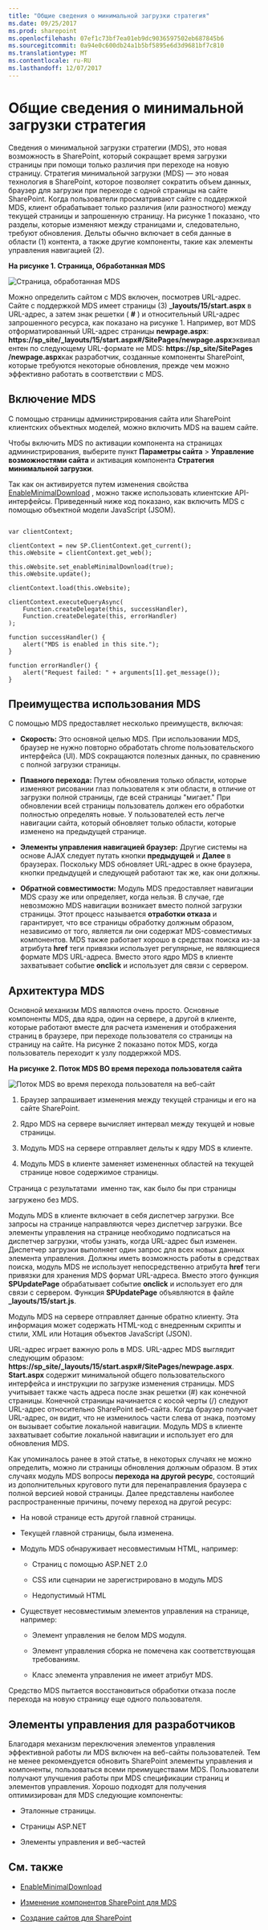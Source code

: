 ```yaml
---
title: "Общие сведения о минимальной загрузки стратегия"
ms.date: 09/25/2017
ms.prod: sharepoint
ms.openlocfilehash: 07ef1c73bf7ea01eb9dc9036597502eb687845b6
ms.sourcegitcommit: 0a94e0c600db24a1b5bf5895e6d3d9681bf7c810
ms.translationtype: MT
ms.contentlocale: ru-RU
ms.lasthandoff: 12/07/2017
---
```

# <a name="minimal-download-strategy-overview"></a>Общие сведения о минимальной загрузки стратегия
Сведения о минимальной загрузки стратегии (MDS), это новая возможность в SharePoint, который сокращает время загрузки страницы при помощи только различия при переходе на новую страницу.
Стратегия минимальной загрузки (MDS) — это новая технология в SharePoint, которое позволяет сократить объем данных, браузер для загрузки при переходе с одной страницы на сайте SharePoint. Когда пользователи просматривают сайте с поддержкой MDS, клиент обрабатывает только различия (или разностного) между текущей страницы и запрошенную страницу. На рисунке 1 показано, что разделы, которые изменяют между страницами и, следовательно, требуют обновления. Дельты обычно включает в себя данные в области (1) контента, а также другие компоненты, такие как элементы управления навигацией (2).
  
    
    


**На рисунке 1. Страница, Обработанная MDS**

  
    
    

  
    
    
![Страница, обработанная MDS](../images/MDS_UpdateSections.png)
  
    
    
Можно определить сайтом с MDS включен, посмотрев URL-адрес. Сайте с поддержкой MDS имеет страницы (3) **_layouts/15/start.aspx** в URL-адрес, а затем знак решетки ( **#** ) и относительный URL-адрес запрошенного ресурса, как показано на рисунке 1. Например, вот MDS отформатированный URL-адрес страницы **newpage.aspx**: **https://sp_site/_layouts/15/start.aspx#/SitePages/newpage.aspx**эквивалентен по следующему URL-формате не MDS: **https://sp_site/SitePages /newpage.aspx**как разработчик, созданные компоненты SharePoint, которые требуются некоторые обновления, прежде чем можно эффективно работать в соответствии с MDS. 
## <a name="enable-mds"></a>Включение MDS
<a name="SP15MDSOverview_Enable"> </a>

С помощью страницы администрирования сайта или SharePoint клиентских объектных моделей, можно включить MDS на вашем сайте.
  
    
    
Чтобы включить MDS по активации компонента на страницах администрирования, выберите пункт **Параметры сайта** > **Управление возможностями сайта** и активация компонента **Стратегия минимальной загрузки**.
  
    
    
Так как он активируется путем изменения свойства  [EnableMinimalDownload](https://msdn.microsoft.com/library/Microsoft.SharePoint.Client.Web.EnableMinimalDownload.aspx) , можно также использовать клиентские API-интерфейсы. Приведенный ниже код показано, как включить MDS с помощью объектной модели JavaScript (JSOM).
  
    
    



```

var clientContext;

clientContext = new SP.ClientContext.get_current();
this.oWebsite = clientContext.get_web();

this.oWebsite.set_enableMinimalDownload(true);
this.oWebsite.update();

clientContext.load(this.oWebsite);

clientContext.executeQueryAsync(
    Function.createDelegate(this, successHandler),
    Function.createDelegate(this, errorHandler)
);

function successHandler() {
    alert("MDS is enabled in this site.");
}

function errorHandler() {
    alert("Request failed: " + arguments[1].get_message());
}
```


## <a name="benefits-of-using-mds"></a>Преимущества использования MDS
<a name="SP15MDSOverview_Benefits"> </a>

С помощью MDS предоставляет несколько преимуществ, включая:
  
    
    

- **Скорость:** Это основной целью MDS. При использовании MDS, браузер не нужно повторно обработать chrome пользовательского интерфейса (UI). MDS сокращаются полезных данных, по сравнению с полной загрузки страницы.
    
  
- **Плавного перехода:** Путем обновления только области, которые изменяют рисовании глаз пользователя к эти области, в отличие от загрузки полной страницы, где всей страницы "мигает." При обновлении всей страницы пользователь должен его обработки полностью определять новые. У пользователей есть легче навигации сайта, который обновляет только области, которые изменено на предыдущей странице.
    
  
- **Элементы управления навигацией браузер:** Другие системы на основе AJAX следует путать кнопки **предыдущей** и **Далее** в браузерах. Поскольку MDS обновляет URL-адрес в окне браузера, кнопки предыдущей и следующей работают так же, как они должны.
    
  
- **Обратной совместимости:** Модуль MDS предоставляет навигации MDS сразу же или определяет, когда нельзя. В случае, где невозможно MDS навигации возникает вместо полной загрузки страницы. Этот процесс называется **отработки отказа** и гарантирует, что все страницы обработку должным образом, независимо от того, является ли они содержат MDS-совместимых компонентов. MDS также работает хорошо в средствах поиска из-за атрибута **href** теги привязки использует регулярные, не являющиеся формате MDS URL-адреса. Вместо этого ядро MDS в клиенте захватывает событие **onclick** и использует для связи с сервером.
    
  

## <a name="mds-architecture"></a>Архитектура MDS
<a name="SP15MDSOverview_Architecture"> </a>

Основной механизм MDS являются очень просто. Основные компоненты MDS, два ядра, один на сервере, а другой в клиенте, которые работают вместе для расчета изменения и отображения страниц в браузере, при переходе пользователя со страницы на страницу на сайте. На рисунке 2 показано поток MDS, когда пользователь переходит к узлу поддержкой MDS.
  
    
    

**На рисунке 2. Поток MDS ВО время перехода пользователя сайта**

  
    
    

  
    
    
![Поток MDS во время перехода пользователя на веб-сайт](../images/MDS_GeneralFlow.png)
  
    
    

  
    
    

1. Браузер запрашивает изменения между текущей страницы и его на сайте SharePoint.
    
  
2. Ядро MDS на сервере вычисляет интервал между текущей и новые страницы.
    
  
3. Модуль MDS на сервере отправляет дельты к ядру MDS в клиенте.
    
  
4. Модуль MDS в клиенте заменяет измененных областей на текущей странице новое содержимое страницы.
    
  
Страница с результатами  именно так, как было бы при страницы загружено без MDS.
  
    
    
Модуль MDS в клиенте включает в себя диспетчер загрузки. Все запросы на странице направляются через диспетчер загрузки. Все элементы управления на странице необходимо подписаться на диспетчер загрузки, чтобы узнать, когда URL-адрес был изменен. Диспетчер загрузки выполняет один запрос для всех новых данных элемента управления. Должны иметь возможность работы в средствах поиска, модуль MDS не использует непосредственно атрибута **href** теги привязки для хранения MDS формат URL-адреса. Вместо этого функция **SPUpdatePage** обрабатывает событие **onclick** и использует его для связи с сервером. Функция **SPUpdatePage** объявляются в файле **_layouts/15/start.js**.
  
    
    
Модуль MDS на сервере отправляет данные обратно клиенту. Эта информация может содержать HTML-код с внедренным скрипты и стили, XML или Нотация объектов JavaScript (JSON).
  
    
    
URL-адрес играет важную роль в MDS. URL-адрес MDS выглядит следующим образом: **https://sp_site/_layouts/15/start.aspx#/SitePages/newpage.aspx**. **Start.aspx** содержит минимальной общего пользовательского интерфейса и инструкции по загрузке изменения страницы. MDS учитывает также часть адреса после знак решетки (#) как конечной страницы. Конечной страницы начинается с косой черты (/) следуют URL-адрес относительно SharePoint веб-сайта. Когда браузер получает URL-адрес, он видит, что не изменилось части слева от знака, поэтому он вызывает событие локальной навигации. Модуль MDS в клиенте захватывает событие локальной навигации и использует его для обновления MDS.
  
    
    
Как упоминалось ранее в этой статье, в некоторых случаях не можно определить, можно ли страницы обновления должным образом. В этих случаях модуль MDS вопросы **перехода на другой ресурс**, состоящий из дополнительных кругового пути для перенаправления браузера с полной версией новой страницы. Далее представлены наиболее распространенные причины, почему переход на другой ресурс:
  
    
    

- На новой странице есть другой главной страницы.
    
  
- Текущей главной страницы, была изменена.
    
  
- Модуль MDS обнаруживает несовместимым HTML, например:
    
  - Страниц с помощью ASP.NET 2.0
    
  
  - CSS или сценарии не зарегистрировано в модуль MDS
    
  
  - Недопустимый HTML
    
  
- Существует несовместимым элементов управления на странице, например:
    
  - Элемент управления не белом MDS модуля.
    
  
  - Элемент управления сборка не помечена как соответствующая требованиям.
    
  
  - Класс элемента управления не имеет атрибут MDS.
    
  
Средство MDS пытается восстановиться обработки отказа после перехода на новую страницу еще одного пользователя.
  
    
    

## <a name="developer-controls"></a>Элементы управления для разработчиков
<a name="SP15MDSOverview_DevControls"> </a>

Благодаря механизм переключения элементов управления эффективной работы ли MDS включен на веб-сайты пользователей. Тем не менее рекомендуется обновить SharePoint элементы управления и компоненты, пользоваться всеми преимуществами MDS. Пользователи получают улучшения работы при MDS спецификации страниц и элементов управления. Хорошо подходят для получения оптимизирован для MDS следующие компоненты:
  
    
    

- Эталонные страницы.
    
  
- Страницы ASP.NET
    
  
- Элементы управления и веб-частей
    
  

## <a name="see-also"></a>См. также
<a name="bk_addresources"> </a>


-  [EnableMinimalDownload](https://msdn.microsoft.com/library/Microsoft.SharePoint.Client.Web.EnableMinimalDownload.aspx)
    
  
-  [Изменение компонентов SharePoint для MDS](modify-sharepoint-components-for-mds.md)
    
  
-  [Создание сайтов для SharePoint](build-sites-for-sharepoint.md)
    
  

